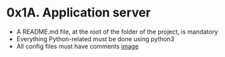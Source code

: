 # 0x1A. Application server
* A README.md file, at the root of the folder of the project, is mandatory
* Everything Python-related must be done using python3
* All config files must have comments
[image](https://s3.amazonaws.com/alx-intranet.hbtn.io/uploads/medias/2018/9/c7d1ed0a2e10d1b4e9b3.jpg?X-Amz-Algorithm=AWS4-HMAC-SHA256&X-Amz-Credential=AKIARDDGGGOUSBVO6H7D%2F20221109%2Fus-east-1%2Fs3%2Faws4_request&X-Amz-Date=20221109T135409Z&X-Amz-Expires=86400&X-Amz-SignedHeaders=host&X-Amz-Signature=faf4a61f8e4a0c52272ca5437e790e97ce2fdbb7fd0cbbbbab1c22e3c8725a2f) 
